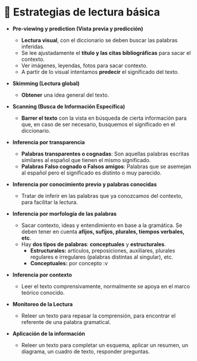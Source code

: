 # 🎯 Estrategias de lectura básica

-  **Pre-viewing y prediction (Vista previa y predicción)**
	- **Lectura visual**, con el diccionario se deben buscar las palabras inferidas.
	- Se lee ajustadamente el **título y las citas bibliográficas** para sacar el contexto.
	- Ver imágenes, leyendas, fotos para sacar contexto.
	- A partir de lo visual intentamos **predecir** el significado del texto.


- **Skimming (Lectura global)**
	- **Obtener** una idea general del texto.

- **Scanning (Busca de Información Específica)**
	- **Barrer el texto** con la vista en búsqueda de cierta información para que, en caso de ser necesario, busquemos el significado en el diccionario.

- **Inferencia por transparencia**
	- **Palabras transparentes o cognadas**: Son aquellas palabras escritas similares al español que tienen el mismo significado.
	- **Palabras Falso cognado o Falsos amigos**: Palabras que se asemejan al español pero el significado es distinto o muy parecido.

- **Inferencia por conocimiento previo y palabras conocidas**
	- Tratar de inferir en las palabras que ya conozcamos del contexto, para facilitar la lectura.

- **Inferencia por morfología de las palabras**
	- Sacar contexto, ideas y entendimiento en base a la gramática. Se deben tener en cuenta **afijos, sufijos, plurales, tiempos verbales, etc**.
	- Hay **dos tipos de palabras**: **conceptuales** y **estructurales**.
		- **Estructurales:** artículos, preposiciones, auxiliares, plurales regulares e irregulares (palabras distintas al singular), etc. 
		- **Conceptuales:** por concepto :v

- **Inferencia por contexto**
	- Leer el texto comprensivamente, normalmente se apoya en el marco teórico conocido.

- **Monitoreo de la Lectura**
	- Releer un texto para repasar la comprensión, para encontrar el referente de una palabra gramatical.

- **Aplicación de la información**
	- Releer un texto para completar un esquema, aplicar un resumen, un diagrama, un cuadro de texto, responder preguntas.
